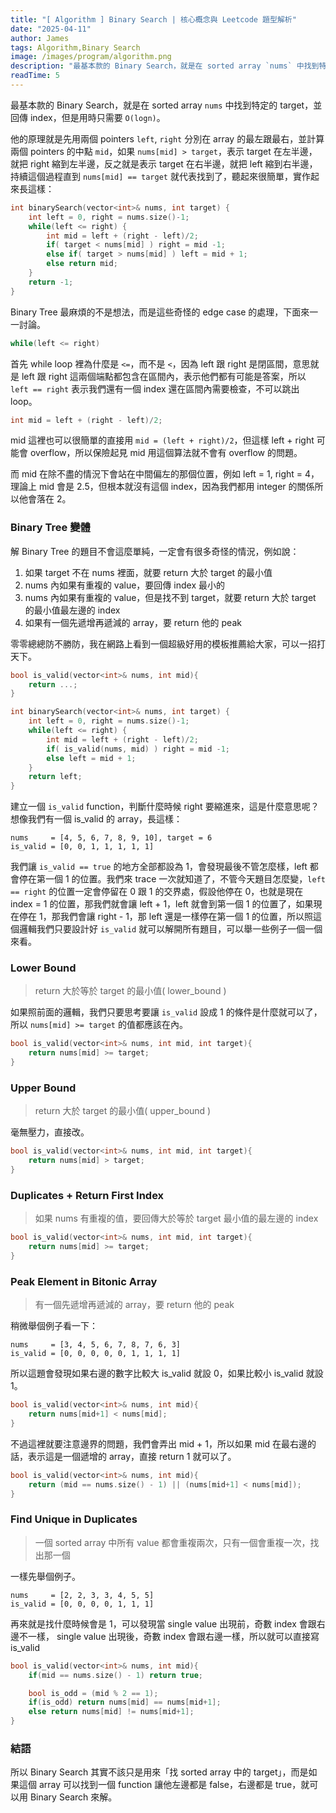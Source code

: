 ```yaml
---
title: "[ Algorithm ] Binary Search | 核心概念與 Leetcode 題型解析"
date: "2025-04-11"
author: James
tags: Algorithm,Binary Search
image: /images/program/algorithm.png
description: "最基本款的 Binary Search，就是在 sorted array `nums` 中找到特定的 target，並回傳 index，但是用時只需要 `O(logn)`，他的原理就是先用兩個 pointers `left`, `right` 分別在 array 的最左跟最右，並計算兩個 pointers 的中點 `mid`，如果 `nums[mid] > target`，表示 target 在左半邊，就把 right 縮到左半邊，反之就是表示 target 在右半邊，就把 left 縮到右半邊，持續這個過程直到 `nums[mid] == target` 就代表找到了，聽起來很簡單，實作起來長這樣："
readTime: 5
---
```


最基本款的 Binary Search，就是在 sorted array `nums` 中找到特定的 target，並回傳 index，但是用時只需要 `O(logn)`。

他的原理就是先用兩個 pointers `left`, `right` 分別在 array 的最左跟最右，並計算兩個 pointers 的中點 `mid`，如果 `nums[mid] > target`，表示 target 在左半邊，就把 right 縮到左半邊，反之就是表示 target 在右半邊，就把 left 縮到右半邊，持續這個過程直到 `nums[mid] == target` 就代表找到了，聽起來很簡單，實作起來長這樣：

```cpp
int binarySearch(vector<int>& nums, int target) {
    int left = 0, right = nums.size()-1;
    while(left <= right) {
        int mid = left + (right - left)/2;
        if( target < nums[mid] ) right = mid -1;
        else if( target > nums[mid] ) left = mid + 1;
        else return mid;
    }
    return -1;
}
```

Binary Tree 最麻煩的不是想法，而是這些奇怪的 edge case 的處理，下面來一一討論。

```cpp
while(left <= right)
```

首先 while loop 裡為什麼是 `<=`，而不是 `<`，因為 left 跟 right 是閉區間，意思就是 left 跟 right 這兩個端點都包含在區間內，表示他們都有可能是答案，所以 `left == right` 表示我們還有一個 index 還在區間內需要檢查，不可以跳出 loop。

```cpp
int mid = left + (right - left)/2;
```

mid 這裡也可以很簡單的直接用 `mid = (left + right)/2`，但這樣 left + right 可能會 overflow，所以保險起見 mid 用這個算法就不會有 overflow 的問題。

而 mid 在除不盡的情況下會站在中間偏左的那個位置，例如 left = 1, right = 4，理論上 mid 會是 2.5，但根本就沒有這個 index，因為我們都用 integer 的關係所以他會落在 2。

### **Binary Tree 變體**

解 Binary Tree 的題目不會這麼單純，一定會有很多奇怪的情況，例如說：

1. 如果 target 不在 nums 裡面，就要 return 大於 target 的最小值
2. nums 內如果有重複的 value，要回傳 index 最小的
3. nums 內如果有重複的 value，但是找不到 target，就要 return 大於 target 的最小值最左邊的 index
4. 如果有一個先遞增再遞減的 array，要 return 他的 peak

零零總總防不勝防，我在網路上看到一個超級好用的模板推薦給大家，可以一招打天下。

```cpp
bool is_valid(vector<int>& nums, int mid){
    return ...;
}

int binarySearch(vector<int>& nums, int target) {
    int left = 0, right = nums.size()-1;
    while(left <= right) {
        int mid = left + (right - left)/2;
        if( is_valid(nums, mid) ) right = mid -1;
        else left = mid + 1;
    }
    return left;
}
```

建立一個 `is_valid` function，判斷什麼時候 right 要縮進來，這是什麼意思呢？想像我們有一個 is_valid 的 array，長這樣：

```
nums     = [4, 5, 6, 7, 8, 9, 10], target = 6
is_valid = [0, 0, 1, 1, 1, 1, 1]
```

我們讓 `is_valid == true` 的地方全部都設為 1，會發現最後不管怎麼樣，left 都會停在第一個 1 的位置。我們來 trace 一次就知道了，不管今天題目怎麼變，`left == right` 的位置一定會停留在 0 跟 1 的交界處，假設他停在 0，也就是現在 index = 1 的位置，那我們就會讓 left + 1，left 就會到第一個 1 的位置了，如果現在停在 1，那我們會讓 right - 1，那 left 還是一樣停在第一個 1 的位置，所以照這個邏輯我們只要設計好 `is_valid` 就可以解開所有題目，可以舉一些例子一個一個來看。

### **Lower Bound**

> return 大於等於 target 的最小值( lower_bound )

如果照前面的邏輯，我們只要思考要讓 `is_valid` 設成 1 的條件是什麼就可以了，所以 `nums[mid] >= target` 的值都應該在內。

```cpp
bool is_valid(vector<int>& nums, int mid, int target){
    return nums[mid] >= target;
}
```

### **Upper Bound**

> return 大於 target 的最小值( upper_bound )

毫無壓力，直接改。

```cpp
bool is_valid(vector<int>& nums, int mid, int target){
    return nums[mid] > target;
}
```

### **Duplicates + Return First Index**

> 如果 nums 有重複的值，要回傳大於等於 target 最小值的最左邊的 index

```cpp
bool is_valid(vector<int>& nums, int mid, int target){
    return nums[mid] >= target;
}
```

### **Peak Element in Bitonic Array**

> 有一個先遞增再遞減的 array，要 return 他的 peak

稍微舉個例子看一下：

```
nums     = [3, 4, 5, 6, 7, 8, 7, 6, 3]
is_valid = [0, 0, 0, 0, 0, 1, 1, 1, 1]
```

所以這題會發現如果右邊的數字比較大 is_valid 就設 0，如果比較小 is_valid 就設 1。

```cpp
bool is_valid(vector<int>& nums, int mid){
    return nums[mid+1] < nums[mid];
}
```

不過這裡就要注意邊界的問題，我們會弄出 mid + 1，所以如果 mid 在最右邊的話，表示這是一個遞增的 array，直接 return 1 就可以了。

```cpp
bool is_valid(vector<int>& nums, int mid){
    return (mid == nums.size() - 1) || (nums[mid+1] < nums[mid]);
}
```

### **Find Unique in Duplicates**

> 一個 sorted array 中所有 value 都會重複兩次，只有一個會重複一次，找出那一個

一樣先舉個例子。

```
nums     = [2, 2, 3, 3, 4, 5, 5]
is_valid = [0, 0, 0, 0, 1, 1, 1]
```

再來就是找什麼時候會是 1，可以發現當 single value 出現前，奇數 index 會跟右邊不一樣， single value 出現後，奇數 index 會跟右邊一樣，所以就可以直接寫 is_valid

```cpp
bool is_valid(vector<int>& nums, int mid){
    if(mid == nums.size() - 1) return true;

    bool is_odd = (mid % 2 == 1);
    if(is_odd) return nums[mid] == nums[mid+1];
    else return nums[mid] != nums[mid+1];
}
```

### **結語**

所以 Binary Search 其實不該只是用來「找 sorted array 中的 target」，而是如果這個 array 可以找到一個 function 讓他左邊都是 false，右邊都是 true，就可以用 Binary Search 來解。